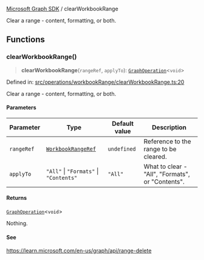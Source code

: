 [Microsoft Graph SDK](README.md) / clearWorkbookRange

Clear a range - content, formatting, or both.

## Functions

### clearWorkbookRange()

> **clearWorkbookRange**(`rangeRef`, `applyTo`): [`GraphOperation`](GraphOperation.md#graphoperation)\<`void`\>

Defined in: [src/operations/workbookRange/clearWorkbookRange.ts:20](https://github.com/Future-Secure-AI/microsoft-graph/blob/main/src/operations/workbookRange/clearWorkbookRange.ts#L20)

Clear a range - content, formatting, or both.

#### Parameters

| Parameter | Type | Default value | Description |
| ------ | ------ | ------ | ------ |
| `rangeRef` | [`WorkbookRangeRef`](WorkbookRangeRef.md#workbookrangeref) | `undefined` | Reference to the range to be cleared. |
| `applyTo` | `"All"` \| `"Formats"` \| `"Contents"` | `"All"` | What to clear - "All", "Formats", or "Contents". |

#### Returns

[`GraphOperation`](GraphOperation.md#graphoperation)\<`void`\>

Nothing.

#### See

https://learn.microsoft.com/en-us/graph/api/range-delete
